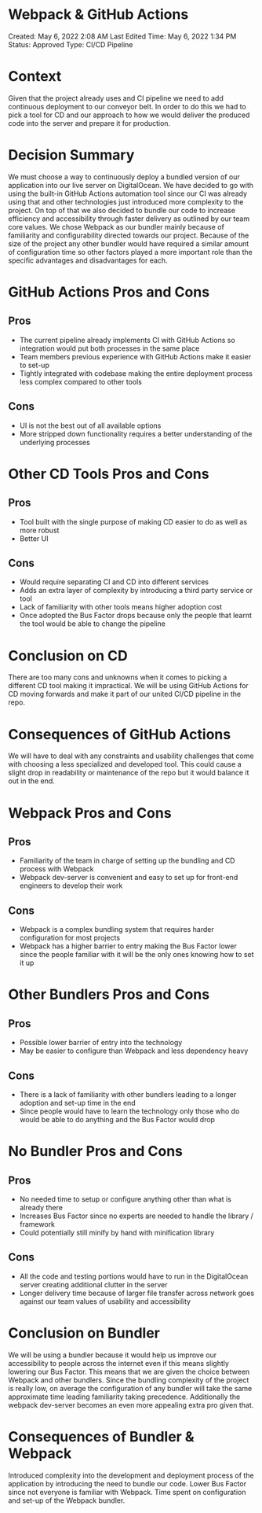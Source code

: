 # Webpack & GitHub Actions

Created: May 6, 2022 2:08 AM
Last Edited Time: May 6, 2022 1:34 PM
Status: Approved
Type: CI/CD Pipeline

# Context

Given that the project already uses and CI pipeline we need to add continuous deployment to our conveyor belt. In order to do this we had to pick a tool for CD and our approach to how we would deliver the produced code into the server and prepare it for production.

# Decision Summary

We must choose a way to continuously deploy a bundled version of our application into our live server on DigitalOcean. We have decided to go with using the built-in GitHub Actions automation tool since our CI was already using that and other technologies just introduced more complexity to the project. On top of that we also decided to bundle our code to increase efficiency and accessibility through faster delivery as outlined by our team core values. We chose Webpack as our bundler mainly because of familiarity and configurability directed towards our project. Because of the size of the project any other bundler would have required a similar amount of configuration time so other factors played a more important role than the specific advantages and disadvantages for each.

# GitHub Actions Pros and Cons

## Pros

- The current pipeline already implements CI with GitHub Actions so integration would put both processes in the same place
- Team members previous experience with GitHub Actions make it easier to set-up
- Tightly integrated with codebase making the entire deployment process less complex compared to other tools

## Cons

- UI is not the best out of all available options
- More stripped down functionality requires a better understanding of the underlying processes

# Other CD Tools Pros and Cons

## Pros

- Tool built with the single purpose of making CD easier to do as well as more robust
- Better UI

## Cons

- Would require separating CI and CD into different services
- Adds an extra layer of complexity by introducing a third party service or tool
- Lack of familiarity with other tools means higher adoption cost
- Once adopted the Bus Factor drops because only the people that learnt the tool would be able to change the pipeline

# Conclusion on CD

There are too many cons and unknowns when it comes to picking a different CD tool making it impractical. We will be using GitHub Actions for CD moving forwards and make it part of our united CI/CD pipeline in the repo.

# Consequences of GitHub Actions

We will have to deal with any constraints and usability challenges that come with choosing a less specialized and developed tool. This could cause a slight drop in readability or maintenance of the repo but it would balance it out in the end.

# Webpack Pros and Cons

## Pros

- Familiarity of the team in charge of setting up the bundling and CD process with Webpack
- Webpack dev-server is convenient and easy to set up for front-end engineers to develop their work

## Cons

- Webpack is a complex bundling system that requires harder configuration for most projects
- Webpack has a higher barrier to entry making the Bus Factor lower since the people familiar with it will be the only ones knowing how to set it up

# Other Bundlers Pros and Cons

## Pros

- Possible lower barrier of entry into the technology
- May be easier to configure than Webpack and less dependency heavy

## Cons

- There is a lack of familiarity with other bundlers leading to a longer adoption and set-up time in the end
- Since people would have to learn the technology only those who do would be able to do anything and the Bus Factor would drop

# No Bundler Pros and Cons

## Pros

- No needed time to setup or configure anything other than what is already there
- Increases Bus Factor since no experts are needed to handle the library / framework
- Could potentially still minify by hand with minification library

## Cons

- All the code and testing portions would have to run in the DigitalOcean server creating additional clutter in the server
- Longer delivery time because of larger file transfer across network goes against our team values of usability and accessibility

# Conclusion on Bundler

We will be using a bundler because it would help us improve our accessibility to people across the internet even if this means slightly lowering our Bus Factor. This means that  we are given the choice between Webpack and other bundlers. Since the bundling complexity of the project is really low, on average the configuration of any bundler will take the same approximate time leading familiarity taking precedence. Additionally the webpack dev-server becomes an even more appealing extra pro given that.

# Consequences of Bundler & Webpack

Introduced complexity into the development and deployment process of the application by introducing the need to bundle our code. Lower Bus Factor since not everyone is familiar with Webpack. Time spent on configuration and set-up of the Webpack bundler.
